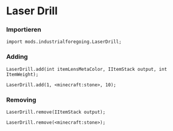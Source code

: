# Laser Drill

### Importieren

    import mods.industrialforegoing.LaserDrill;
    

### Adding

    LaserDrill.add(int itemLensMetaColor, IItemStack output, int ItemWeight);
    
    LaserDrill.add(1, <minecraft:stone>, 10);
    

### Removing

    LaserDrill.remove(IItemStack output);
    
    LaserDrill.remove(<minecraft:stone>);